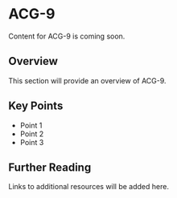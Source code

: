 # ACG-9

Content for ACG-9 is coming soon.

## Overview

This section will provide an overview of ACG-9.

## Key Points

- Point 1
- Point 2
- Point 3

## Further Reading

Links to additional resources will be added here.
